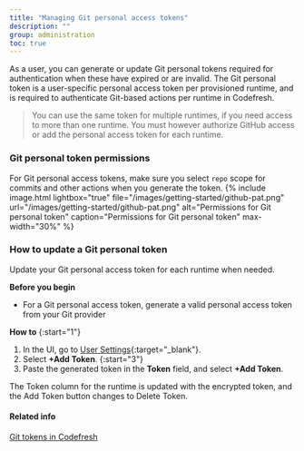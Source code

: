 ```yaml
---
title: "Managing Git personal access tokens"
description: ""
group: administration
toc: true
---
```

As a user, you can generate or update Git personal tokens required for authentication when these have expired or are invalid. The Git personal token is a user-specific personal access token per provisioned runtime, and is required to authenticate Git-based actions per runtime in Codefresh.  

> You can use the same token for multiple runtimes, if you need access to more than one runtime. 
You must however authorize GitHub access or add the personal access token for each runtime.  


### Git personal token permissions
For Git personal access tokens, make sure you select `repo` scope for commits and other actions when you generate the token.
{% include 
   image.html 
   lightbox="true" 
   file="/images/getting-started/github-pat.png" 
   url="/images/getting-started/github-pat.png" 
   alt="Permissions for Git personal token" 
   caption="Permissions for Git personal token"
   max-width="30%" 
   %}

### How to update a Git personal token
Update your Git personal access token for each runtime when needed.  

**Before you begin**  
* For a Git personal access token, generate a valid personal access token from your Git provider  

**How to** 
{:start="1"}
1. In the UI, go to [User Settings](https://g.codefresh.io/2.0/user-settings){:target="\_blank"}.
1. Select **+Add Token**.
{:start="3"}
1. Paste the generated token in the **Token** field, and select **+Add Token**. 

The Token column for the runtime is updated with the encrypted token, and the Add Token button changes to Delete Token.  

#### Related info  
[Git tokens in Codefresh]({{site.baseurl}}/docs/administration/git-tokens/)